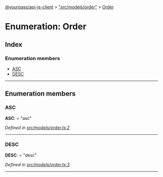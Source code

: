 [@yourpass/api-js-client](../README.md) > ["src/models/order"](../modules/_src_models_order_.md) > [Order](../enums/_src_models_order_.order.md)

# Enumeration: Order

## Index

### Enumeration members

* [ASC](_src_models_order_.order.md#asc)
* [DESC](_src_models_order_.order.md#desc)

---

## Enumeration members

<a id="asc"></a>

###  ASC

**ASC**:  = "asc"

*Defined in [src/models/order.ts:2](https://github.com/yourpass/yourpass-api-js-client/blob/7027c81/src/models/order.ts#L2)*

___
<a id="desc"></a>

###  DESC

**DESC**:  = "desc"

*Defined in [src/models/order.ts:3](https://github.com/yourpass/yourpass-api-js-client/blob/7027c81/src/models/order.ts#L3)*

___

